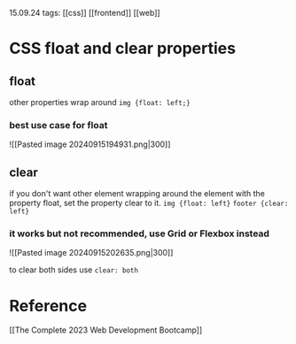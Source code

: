 15.09.24
tags: [[css]] [[frontend]] [[web]] 

# CSS float and clear properties

## float
other properties wrap around 
`img {float: left;}` 

### best use case for float
![[Pasted image 20240915194931.png|300]]

## clear
if you don't want other element wrapping around the element with the property float,
set the property clear to it.
`img {float: left}`
`footer {clear: left}`
### it works but not recommended, use Grid or Flexbox instead
![[Pasted image 20240915202635.png|300]]

to clear both sides use `clear: both`


# Reference

[[The Complete 2023 Web Development Bootcamp]]
